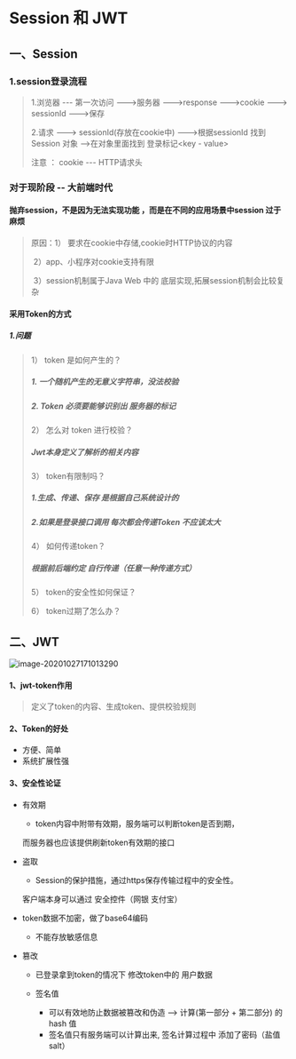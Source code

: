 # Session 和  JWT

## 一、Session

### 	    1.session登录流程

>  1.浏览器 --- 第一次访问  --->服务器 --->response --->cookie ---> sessionId  --->保存
>
>  2.请求 ---> sessionId(存放在cookie中)  --->根据sessionId 找到 Session 对象  -->在对象里面找到 登录标记<key - value>
>
>   注意 ： cookie  ---  HTTP请求头





### 对于现阶段  -- 大前端时代

#### **抛弃session，不是因为无法实现功能 ，而是在不同的应用场景中session 过于麻烦**

> 原因：1） 要求在cookie中存储,cookie时HTTP协议的内容
>
> ​			2）app、小程序对cookie支持有限
>
> ​			3）session机制属于Java Web 中的 底层实现,拓展session机制会比较复杂



#### 采用Token的方式

##### 1.问题

> 1） token 是如何产生的？
>
> ##### 		1. 一个随机产生的无意义字符串，没法校验
>
> ##### 		2. Token 必须要能够识别出 服务器的标记
>
> 2） 怎么对 token 进行校验？
>
> ##### 		Jwt本身定义了解析的相关内容
>
> 3） token有限制吗？
>
> ##### 		1.生成、传递、保存 是根据自己系统设计的
>
> ##### 		2.如果是登录接口调用 每次都会传递Token 不应该太大
>
> 4） 如何传递token？
>
> ##### 		根据前后端约定 自行传递（任意一种传递方式）
>
> 5） token的安全性如何保证？
>
> 6） token过期了怎么办？

## 二、JWT

![image-20201027171013290](C:\Users\wh-wisdom\AppData\Roaming\Typora\typora-user-images\image-20201027171013290.png)

####  1、jwt-token作用

> 定义了token的内容、生成token、提供校验规则

#### 2、Token的好处

* 方便、简单
* 系统扩展性强

#### 3、安全性论证

* 有效期 

  * token内容中附带有效期，服务端可以判断token是否到期，

  而服务器也应该提供刷新token有效期的接口

* 盗取 

  * Session的保护措施，通过https保存传输过程中的安全性。

  客户端本身可以通过 安全控件（网银 支付宝）

* token数据不加密，做了base64编码

  * 不能存放敏感信息

* 篡改

  * 已登录拿到token的情况下   修改token中的 用户数据 

  * 签名值  

    * 可以有效地防止数据被篡改和伪造  --> 计算(第一部分 +  第二部分) 的hash 值
    * 签名值只有服务端可以计算出来, 签名计算过程中 添加了密码（盐值salt）

    